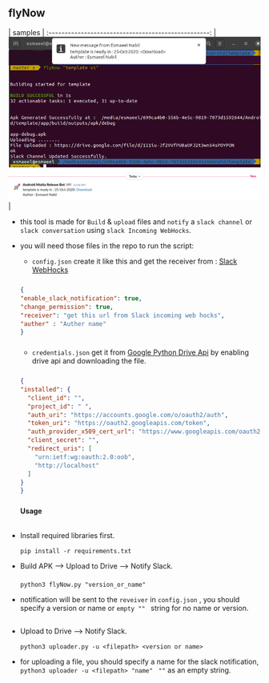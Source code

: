 ## flyNow

|                        samples                           |
:--------------------------------------------------:
| ![sample2.gif](terminal.png)  ![sample.gif](slack.png)|

- this tool is made for `Build` & `upload` files and `notify` a `slack channel` or `slack conversation`
using `slack Incoming WebHocks`.

- you will need those files in the repo to run the script:
  * `config.json` create it like this and get the receiver from : [Slack WebHocks](https://api.slack.com/messaging/webhooks)
  #####
  ```json
  {
  "enable_slack_notification": true,
  "change_permission": true,
  "receiver": "get this url from Slack incoming web hocks",
  "auther" : "Auther name"
  }
    ```
  #####
   * `credentials.json` get it from [Google Python Drive Api](https://developers.google.com/drive/api/v3/quickstart/python) by enabling drive api and downloading the file.  
   #####
  ```json
  {
  "installed": {
    "client_id": "",
    "project_id": " ",
    "auth_uri": "https://accounts.google.com/o/oauth2/auth",
    "token_uri": "https://oauth2.googleapis.com/token",
    "auth_provider_x509_cert_url": "https://www.googleapis.com/oauth2/v1/certs",
    "client_secret": "",
    "redirect_uris": [
      "urn:ietf:wg:oauth:2.0:oob",
      "http://localhost"
    ]
  }
  }
  ```
  #####
  
  
  #### Usage
  ######
- Install required libraries first. 
   ``` 
   pip install -r requirements.txt
   ```
   
- Build APK --> Upload to Drive --> Notify Slack.
    ####
    ```
    python3 flyNow.py "version_or_name"
    ```
-  notification will be sent to the `reveiver` in `config.json` , you should specify a version or name or `empty "" ` string for no name or version.
    ##
- Upload to Drive --> Notify Slack.
  ```
  python3 uploader.py -u <filepath> <version or name>
    ```
- for uploading a file, you should specify a name for the slack notification, `python3 uploader -u <filepath> "name" ` `""` as an empty string.  


